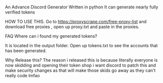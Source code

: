
An Advance Discord Generator Written in python It can generate nearly fully verified tokens

HOW TO USE THIS.
Go to https://proxyscrape.com/free-proxy-list and download free proxies , open up proxy.txt and paste in the proxies.

FAQ
Where can i found my generated tokens?

It is located in the output folder. Open up tokens.txt to see the accounts that has been generated.

Why Release this?
The reason i released this is because literally everyone is now skidding and opening their token shop i want discord to patch this and make security changes as that will make those skids go away as they can't really code lmfao
